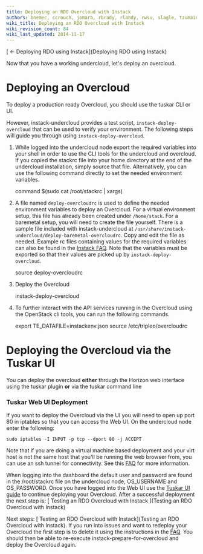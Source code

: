 ```yaml
---
title: Deploying an RDO Overcloud with Instack
authors: bnemec, ccrouch, jomara, rbrady, rlandy, rwsu, slagle, tzumainn
wiki_title: Deploying an RDO Overcloud with Instack
wiki_revision_count: 84
wiki_last_updated: 2014-11-17
---
```


[ ← Deploying RDO using Instack](Deploying RDO using Instack)

Now that you have a working undercloud, let's deploy an overcloud.

# Deploying an Overcloud

To deploy a production ready Overcloud, you should use the tuskar CLI or UI.

However, instack-undercloud provides a test script, `instack-deploy-overcloud` that can be used to verify your environment. The following steps will guide you through using `instack-deploy-overcloud`.

1. While logged into the undercloud node export the required variables into your shell in order to use the CLI tools for the undercloud and overcloud. If you copied the stackrc file into your home directory at the end of the undercloud installation, simply source that file. Alternatively, you can use the following command directly to set the needed environment variables.

      command $(sudo cat /root/stackrc | xargs)

2. A file named `deploy-overcloudrc` is used to define the needed environment variables to deploy an Overcloud. For a virtual environment setup, this file has already been created under `/home/stack`. For a baremetal setup, you will need to create the file yourself. There is a sample file included with instack-undercloud at `/usr/share/instack-undercloud/deploy-baremetal-overcloudrc`. Copy and edit the file as needed. Example rc files containing values for the required variables can also be found in the [Instack FAQ](http://openstack.redhat.com/Instack_FAQ#Are_there_any_example_rc_files_for_Overcloud_deployment.3F). Note that the variables must be exported so that their values are picked up by `instack-deploy-overcloud`.

      source deploy-overcloudrc

3. Deploy the Overcloud

      instack-deploy-overcloud

4. To further interact with the API services running in the Overcloud using the OpenStack cli tools, you can run the following commands.

      export TE_DATAFILE=instackenv.json
      source /etc/tripleo/overcloudrc

# Deploying the Overcloud via the Tuskar UI

You can deploy the overcloud **either** through the Horizon web interface using the tuskar plugin **or** via the tuskar command line

### Tuskar Web UI Deployment

If you want to deploy the Overcloud via the UI you will need to open up port 80 in iptables so that you can access the Web UI. On the undercloud node enter the following:

    sudo iptables -I INPUT -p tcp --dport 80 -j ACCEPT

Note that if you are doing a virtual machine based deployment and your virt host is not the same host that you'll be running the web browser from, you can use an ssh tunnel for connectivity. See this [FAQ](http://openstack.redhat.com/Instack_FAQ#How_do_I_view_the_Undercloud_Dashboard_when_using_a_remote_virt_host.3F) for more information.

When logging into the dashboard the default user and password are found in the /root/stackrc file on the undercloud node, OS_USERNAME and OS_PASSWORD. Once you have logged into the Web UI use the [Tuskar UI guide](https://openstack.redhat.com/Tuskar-UI) to continue deploying your Overcloud. After a successful deployment the next step is: [ Testing an RDO Overcloud with Instack ](Testing an RDO Overcloud with Instack)

Next steps: [ Testing an RDO Overcloud with Instack](Testing an RDO Overcloud with Instack). If you run into issues and want to redeploy your Overcloud the first step is to delete it using the instructions in the [FAQ](http://openstack.redhat.com/Instack_FAQ#How_do_I_delete_the_Overcloud.3F). You should then be able to re-execute instack-prepare-for-overcloud and deploy the Overcloud again.

